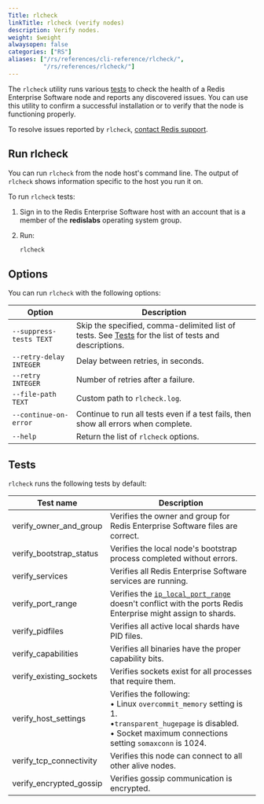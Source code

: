 ```yaml
---
Title: rlcheck
linkTitle: rlcheck (verify nodes)
description: Verify nodes.
weight: $weight
alwaysopen: false
categories: ["RS"]
aliases: ["/rs/references/cli-reference/rlcheck/",
          "/rs/references/rlcheck/"]
---
```

The `rlcheck` utility runs various [tests](#tests) to check the health of a Redis Enterprise Software node and reports any discovered issues.
You can use this utility to confirm a successful installation or to verify that the node is functioning properly.

To resolve issues reported by `rlcheck`, [contact Redis support](https://redis.com/company/support/).

## Run rlcheck

You can run `rlcheck` from the node host's command line.
The output of `rlcheck` shows information specific to the host you run it on.

To run `rlcheck` tests:

1. Sign in to the Redis Enterprise Software host with an account that is a member of the **redislabs** operating system group.

1. Run: 

    ```sh
    rlcheck
    ```

## Options

You can run `rlcheck` with the following options:

| Option | Description |
|--------|-------------|
| <nobr>`--suppress-tests TEXT`</nobr> | Skip the specified, comma-delimited list of tests. See [Tests](#tests) for the list of tests and descriptions. |
| <nobr>`--retry-delay INTEGER`</nobr> | Delay between retries, in seconds. |
| <nobr>`--retry INTEGER`</nobr> | Number of retries after a failure. |
| <nobr>`--file-path TEXT`</nobr> | Custom path to `rlcheck.log`. |
| <nobr>`--continue-on-error`</nobr> | Continue to run all tests even if a test fails, then show all errors when complete. |
| `--help` | Return the list of `rlcheck` options. |

## Tests

`rlcheck` runs the following tests by default:

| Test name | Description |
|-----------|-------------|
| verify_owner_and_group | Verifies the owner and group for Redis Enterprise Software files are correct. |
| verify_bootstrap_status | Verifies the local node's bootstrap process completed without errors. |
| verify_services | Verifies all Redis Enterprise Software services are running. |
| verify_port_range | Verifies the [`ip_local_port_range`](https://www.kernel.org/doc/html/latest/networking/ip-sysctl.html) doesn't conflict with the ports Redis Enterprise might assign to shards. |
| verify_pidfiles | Verifies all active local shards have PID files. |
| verify_capabilities | Verifies all binaries have the proper capability bits. |
| verify_existing_sockets | Verifies sockets exist for all processes that require them. |
| verify_host_settings | Verifies the following:<br />• Linux `overcommit_memory` setting is 1.<br />•`transparent_hugepage` is disabled.<br />• Socket maximum connections setting `somaxconn` is 1024. |
| verify_tcp_connectivity | Verifies this node can connect to all other alive nodes. |
| verify_encrypted_gossip | Verifies gossip communication is encrypted. |
